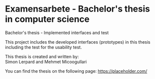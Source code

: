 # Examensarbete - Bachelor's thesis in computer science
Bachelor's thesis - Implemented interfaces and test

This project includes the developed interfaces (prototypes) in this thesis including the test for the usability test.

This thesis is created and written by: <br/>
Simon Lerpard and Mehmet Micoogullari

You can find the thesis on the following page:
https://placeholder.com/
